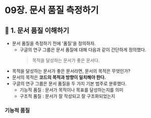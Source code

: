 # 09장. 문서 품질 측정하기

## 📌 1. 문서 품질 이해하기
- 문서 품질을 측정하기 전에 '품질'을 정의하자.
  - 구글의 연구 그룹은 문서 품질에 대해 다음과 같이 간단하게 정의했다.
    > 목적을 달성하는 문서가 좋은 문서다.
- 목적을 달성하는 문서가 좋은 문서라면, 문서의 목적은 무엇인가?
- 문서의 목적은 **코드의 목적과 방향이 일치해야 한다.**
- 구글의 연구 그룹은 문서 품질을 두 가지 기본 범주로 분류했다.
  - 기능적 품질 : 문서가 목적이나 목표를 달성하는지를 의미
  - 구조적 품질 : 문서가 잘 작성되고 잘 구조화되었는지
### 기능적 품질
